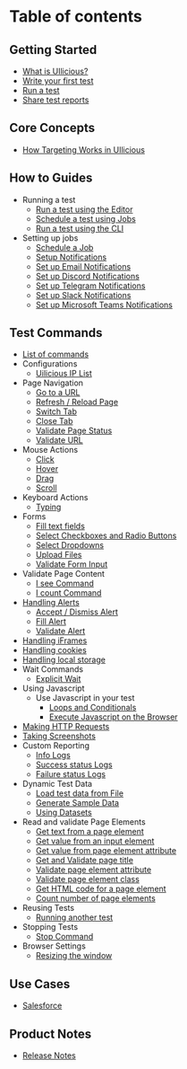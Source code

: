 # Table of contents

## Getting Started

* [What is UIlicious?](README.md)
* [Write your first test](getting-started/Writing-your-first-test.md)  
* [Run a test](getting-started/running-tests.md)  
* [Share test reports](getting-started/share-test-reports.md)

## Core Concepts

* [How Targeting Works in UIlicious](core-concepts/how-targeting-works-in-uilicious.md)

## How to Guides

* Running a test
  * [Run a test using the Editor](how-to-guides/run-test/run-test-using-editor.md) 
  * [Schedule a test using Jobs](how-to-guides/run-test/schedule-a-job.md)
  * [Run a test using the CLI](how-to-guides/run-test/run-test-using-cli.md)
* Setting up jobs
  * [Schedule a Job](how-to-guides/Setting-up-jobs/schedule-a-job.md)
  * [Setup Notifications](how-to-guides/Setting-up-jobs/set-up-notifications.md)
  * [Set up Email Notifications](how-to-guides/Setting-up-jobs/set-up-email-notifications.md)
  * [Set up Discord Notifications](how-to-guides/Setting-up-jobs/set-up-discord-notifications.md)
  * [Set up Telegram Notifications](how-to-guides/Setting-up-jobs/set-up-telegram-notifications.md)
  * [Set up Slack Notifications](how-to-guides/Setting-up-jobs/set-up-slack-notifications.md)
  * [Set up Microsoft Teams Notifications](how-to-guides/Setting-up-jobs/set-up-microsoft-teams-notifications.md)

## Test Commands
* [List of commands](reference/commands-list.md)
* Configurations
  * [Uilicious IP List](reference/configurations/cloud-ip-list.md)
* Page Navigation
  * [Go to a URL](reference/page-navigation/go-to-a-url.md)
  * [Refresh / Reload Page](reference/page-navigation/refresh-page.md)
  * [Switch Tab](reference/page-navigation/switch-tabs.md)
  * [Close Tab](reference/page-navigation/close-tab.md)
  * [Validate Page Status](reference/page-navigation/validate-page-status.md)
  * [Validate URL](reference/validation-commands/validate-url.md)
* Mouse Actions
  * [Click](reference/mouse-interactions/click.md)
  * [Hover](reference/mouse-interactions/hover-over-objects.md)
  * [Drag](reference/mouse-interactions/drag-objects.md)
  * [Scroll](reference/mouse-interactions/scroll-page.md)
* Keyboard Actions
  * [Typing](reference/keyboard-interactions/Typing-or-pressing-keys.md)
* Forms
  * [Fill text fields](reference/keyboard-interactions/filling-forms/fill-input-fields.md)
  * [Select Checkboxes and Radio Buttons](reference/keyboard-interactions/filling-forms/select-checkboxes-and-radio-buttons.md)
  * [Select Dropdowns](reference/keyboard-interactions/filling-forms/select-dropdowns.md)
  * [Upload Files](reference/keyboard-interactions/filling-forms/upload-files.md)
  * [Validate Form Input](reference/validation-commands/validate-form-input.md)
* Validate Page Content
  * [I see Command](reference/validation-commands/validate-page-content/i-see-command.md)
  * [I count Command](reference/validation-commands/validate-page-content/i-count-command.md)
* [Handling Alerts](reference/handling-alerts/alerts.md)
  * [Accept / Dismiss Alert](reference/handling-alerts/alerts.md#accept-or-dismiss-alerts)
  * [Fill Alert](reference/handling-alerts/alerts.md#fill-alert-text-input)
  * [Validate Alert](reference/handling-alerts/alerts.md#validate-alert-is-open)
* [Handling iFrames](reference/handling-iframes.md)
* [Handling cookies](reference/handling-cookies.md)
* [Handling local storage](reference/handling-local-storage.md)
* Wait Commands
  * [Explicit Wait](reference/wait-commands/explicit-wait.md)
* Using Javascript
  * Use Javascript in your test
    * [Loops and Conditionals](reference/using-javascript/use-javascript-in-your-test/loops-and-conditionals.md)
    * [Execute Javascript on the Browser](reference/using-javascript/use-javascript-in-your-test/execute-javascript-on-the-browser.md)
* [Making HTTP Requests](reference/making-http-requests.md)
* [Taking Screenshots](reference/taking-screenshots.md)
* Custom Reporting
  * [Info Logs](reference/custom-reporting/info-logs.md)
  * [Success status Logs](reference/custom-reporting/success-status-logs.md)
  * [Failure status Logs](reference/custom-reporting/failure-status-logs.md)
* Dynamic Test Data
  * [Load test data from File](reference/dynamic-test-data/load-test-data-from-file.md)
  * [Generate Sample Data](reference/dynamic-test-data/generate-sample-data.md)
  * [Using Datasets](reference/dynamic-test-data/using-datasets.md)
* Read and validate Page Elements
  * [Get text from a page element](reference/read-and-validate-page-elements/get-text-from-a-page-element.md)
  * [Get value from an input element](reference/read-and-validate-page-elements/get-value-from-an-input-element.md)
  * [Get value from page element attribute](reference/read-and-validate-page-elements/get-value-from-page-element-attribute.md)
  * [Get and Validate page title](reference/read-and-validate-page-elements/get-and-validate-page-title.md)
  * [Validate page element attribute](reference/read-and-validate-page-elements/validate-page-element-attribute.md)
  * [Validate page element class](reference/read-and-validate-page-elements/validate-page-element-class.md)
  * [Get HTML code for a page element](reference/read-and-validate-page-elements/get-html-code-for-a-page-element.md)
  * [Count number of page elements](reference/read-and-validate-page-elements/count-number-of-page-elements.md)
* Reusing Tests
  * [Running another test](reference/reusing-tests/running-another-test.md)
* Stopping Tests
  * [Stop Command](reference/stopping-tests/stop-command.md)
* Browser Settings
  * [Resizing the window](reference/browser-and-resolution-settings/resizing-window.md)

## Use Cases

* [Salesforce](best-practices/salesforce.md)

## Product Notes

* [Release Notes](product-and-support/release-notes.md)
